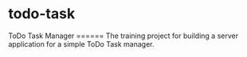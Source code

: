 # todo-task
ToDo Task Manager ======  The training project for building a server application for a simple ToDo Task manager.
